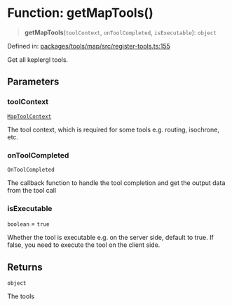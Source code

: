 # Function: getMapTools()

> **getMapTools**(`toolContext`, `onToolCompleted`, `isExecutable`): `object`

Defined in: [packages/tools/map/src/register-tools.ts:155](https://github.com/geodaopenjs/openassistant/blob/0a6a7e7306d75a25dc968b3117f04cb7bd613bec/packages/tools/map/src/register-tools.ts#L155)

Get all keplergl tools.

## Parameters

### toolContext

[`MapToolContext`](../type-aliases/MapToolContext.md)

The tool context, which is required for some tools e.g. routing, isochrone, etc.

### onToolCompleted

`OnToolCompleted`

The callback function to handle the tool completion and get the output data from the tool call

### isExecutable

`boolean` = `true`

Whether the tool is executable e.g. on the server side, default to true. If false, you need to execute the tool on the client side.

## Returns

`object`

The tools

